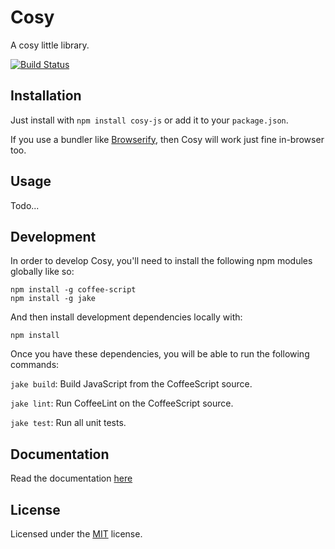
Cosy
====

A cosy little library.

[![Build Status][travis-status]][travis]


## Installation ##

Just install with `npm install cosy-js` or add it to your
`package.json`.

If you use a bundler like [Browserify][browserify], then Cosy
will work just fine in-browser too.


## Usage ##

Todo...


## Development ##

In order to develop Cosy, you'll need to install the following
npm modules globally like so:

    npm install -g coffee-script
    npm install -g jake

And then install development dependencies locally with:

    npm install

Once you have these dependencies, you will be able to run the
following commands:

`jake build`: Build JavaScript from the CoffeeScript source.

`jake lint`: Run CoffeeLint on the CoffeeScript source.

`jake test`: Run all unit tests.

## Documentation ##
Read the documentation [here](./blob/master/docs/index.md)

## License ##

Licensed under the [MIT][mit] license.


[browserify]: https://github.com/substack/node-browserify
[mit]: http://opensource.org/licenses/mit-license.php
[travis]: https://secure.travis-ci.org/BraveNewTalent/cosy-js
[travis-status]: https://secure.travis-ci.org/BraveNewTalent/cosy-js.png?branch=master
